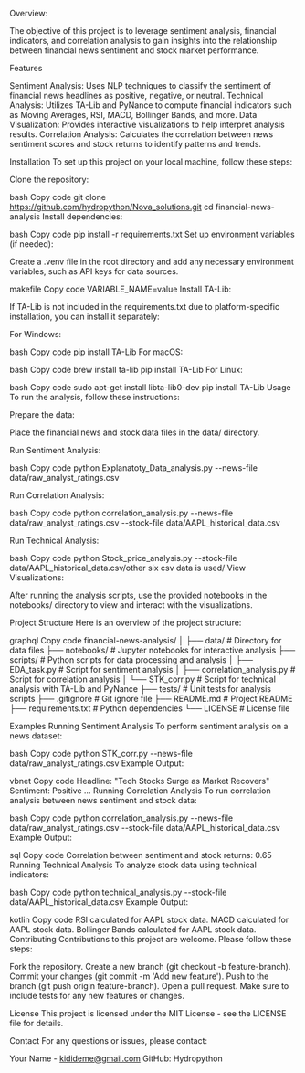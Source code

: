 
Overview:

The objective of this project is to leverage sentiment analysis, financial indicators, and correlation analysis to gain insights into the relationship between financial news sentiment and stock market performance. 

Features

Sentiment Analysis: Uses NLP techniques to classify the sentiment of financial news headlines as positive, negative, or neutral.
Technical Analysis: Utilizes TA-Lib and PyNance to compute financial indicators such as Moving Averages, RSI, MACD, Bollinger Bands, and more.
Data Visualization: Provides interactive visualizations to help interpret analysis results.
Correlation Analysis: Calculates the correlation between news sentiment scores and stock returns to identify patterns and trends.


Installation
To set up this project on your local machine, follow these steps:


Clone the repository:

bash
Copy code
git clone https://github.com/hydropython/Nova_solutions.git
cd financial-news-analysis
Install dependencies:

bash
Copy code
pip install -r requirements.txt
Set up environment variables (if needed):

Create a .venv file in the root directory and add any necessary environment variables, such as API keys for data sources.

makefile
Copy code
VARIABLE_NAME=value
Install TA-Lib:

If TA-Lib is not included in the requirements.txt due to platform-specific installation, you can install it separately:

For Windows:

bash
Copy code
pip install TA-Lib
For macOS:

bash
Copy code
brew install ta-lib
pip install TA-Lib
For Linux:

bash
Copy code
sudo apt-get install libta-lib0-dev
pip install TA-Lib
Usage
To run the analysis, follow these instructions:

Prepare the data:

Place the financial news and stock data files in the data/ directory.

Run Sentiment Analysis:

bash
Copy code
python Explanatoty_Data_analysis.py --news-file data/raw_analyst_ratings.csv

Run Correlation Analysis:

bash
Copy code
python correlation_analysis.py --news-file data/raw_analyst_ratings.csv --stock-file data/AAPL_historical_data.csv

Run Technical Analysis:

bash
Copy code
python Stock_price_analysis.py --stock-file data/AAPL_historical_data.csv/other six csv data is used/
View Visualizations:

After running the analysis scripts, use the provided notebooks in the notebooks/ directory to view and interact with the visualizations.

Project Structure
Here is an overview of the project structure:


graphql
Copy code
financial-news-analysis/
│
├── data/                       # Directory for data files
├── notebooks/                  # Jupyter notebooks for interactive analysis
├── scripts/ # Python scripts for data processing and analysis
│   ├── EDA_task.py   # Script for sentiment analysis
│   ├── correlation_analysis.py # Script for correlation analysis
│   └── STK_corr.py   # Script for technical analysis with TA-Lib and PyNance
├── tests/                      # Unit tests for analysis scripts
├── .gitignore                  # Git ignore file
├── README.md                   # Project README
├── requirements.txt            # Python dependencies
└── LICENSE                     # License file


Examples
Running Sentiment Analysis
To perform sentiment analysis on a news dataset:

bash
Copy code
python STK_corr.py --news-file data/raw_analyst_ratings.csv
Example Output:

vbnet
Copy code
Headline: "Tech Stocks Surge as Market Recovers"
Sentiment: Positive
...
Running Correlation Analysis
To run correlation analysis between news sentiment and stock data:

bash
Copy code
python correlation_analysis.py --news-file data/raw_analyst_ratings.csv --stock-file data/AAPL_historical_data.csv
Example Output:

sql
Copy code
Correlation between sentiment and stock returns: 0.65
Running Technical Analysis
To analyze stock data using technical indicators:

bash
Copy code
python technical_analysis.py --stock-file data/AAPL_historical_data.csv
Example Output:

kotlin
Copy code
RSI calculated for AAPL stock data.
MACD calculated for AAPL stock data.
Bollinger Bands calculated for AAPL stock data.
Contributing
Contributions to this project are welcome. Please follow these steps:

Fork the repository.
Create a new branch (git checkout -b feature-branch).
Commit your changes (git commit -m 'Add new feature').
Push to the branch (git push origin feature-branch).
Open a pull request.
Make sure to include tests for any new features or changes.

License
This project is licensed under the MIT License - see the LICENSE file for details.

Contact
For any questions or issues, please contact:

Your Name - kidideme@gmail.com
GitHub: Hydropython
